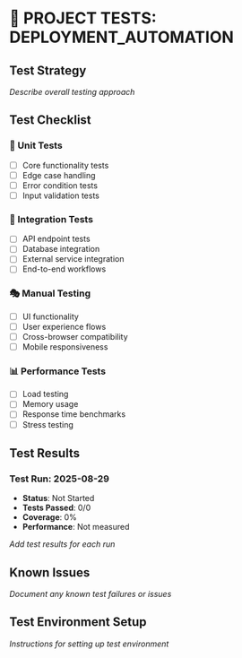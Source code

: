 # 🧪 PROJECT TESTS: DEPLOYMENT_AUTOMATION

## Test Strategy
*Describe overall testing approach*

## Test Checklist

### 🔧 Unit Tests
- [ ] Core functionality tests
- [ ] Edge case handling
- [ ] Error condition tests
- [ ] Input validation tests

### 🔄 Integration Tests  
- [ ] API endpoint tests
- [ ] Database integration
- [ ] External service integration
- [ ] End-to-end workflows

### 🎭 Manual Testing
- [ ] UI functionality
- [ ] User experience flows
- [ ] Cross-browser compatibility
- [ ] Mobile responsiveness

### 📊 Performance Tests
- [ ] Load testing
- [ ] Memory usage
- [ ] Response time benchmarks
- [ ] Stress testing

## Test Results

### Test Run: 2025-08-29
- **Status**: Not Started
- **Tests Passed**: 0/0
- **Coverage**: 0%
- **Performance**: Not measured

*Add test results for each run*

## Known Issues
*Document any known test failures or issues*

## Test Environment Setup
*Instructions for setting up test environment*

